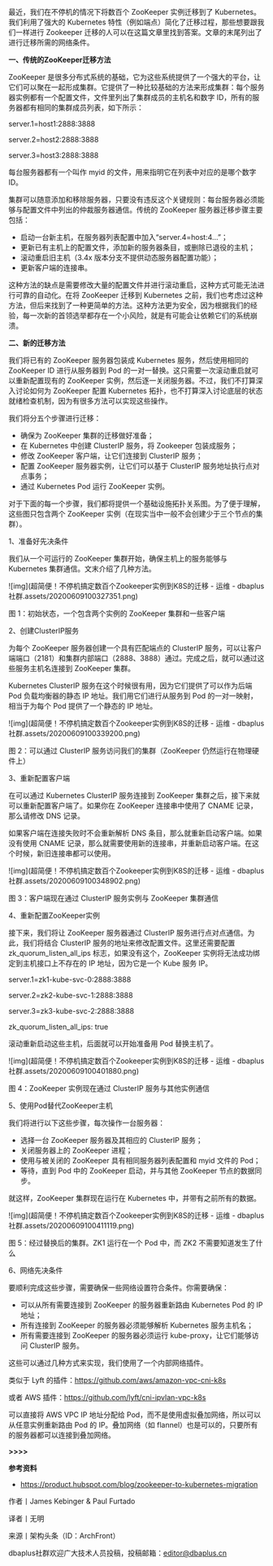 最近，我们在不停机的情况下将数百个 ZooKeeper 实例迁移到了 Kubernetes。我们利用了强大的 Kubernetes 特性（例如端点）简化了迁移过程，那些想要跟我们一样进行 Zookeeper 迁移的人可以在这篇文章里找到答案。文章的末尾列出了进行迁移所需的网络条件。

 

**一、传统的ZooKeeper迁移方法**

 

ZooKeeper 是很多分布式系统的基础，它为这些系统提供了一个强大的平台，让它们可以聚在一起形成集群。它提供了一种比较基础的方法来形成集群：每个服务器实例都有一个配置文件，文件里列出了集群成员的主机名和数字 ID，所有的服务器都有相同的集群成员列表，如下所示：

 

 

server.1=host1:2888:3888

server.2=host2:2888:3888

server.3=host3:2888:3888

 

每台服务器都有一个叫作 myid 的文件，用来指明它在列表中对应的是哪个数字 ID。

 

集群可以随意添加和移除服务器，只要没有违反这个关键规则：每台服务器必须能够与配置文件中列出的仲裁服务器通信。传统的 ZooKeeper 服务器迁移步骤主要包括：

 

- 启动一台新主机，在服务器列表配置中加入“server.4=host:4…”；
- 更新已有主机上的配置文件，添加新的服务器条目，或删除已退役的主机；
- 滚动重启旧主机（3.4x 版本分支不提供动态服务器配置功能）；
- 更新客户端的连接串。

 

这种方法的缺点是需要修改大量的配置文件并进行滚动重启，这种方式可能无法进行可靠的自动化。在将 ZooKeeper 迁移到 Kubernetes 之前，我们也考虑过这种方法，但后来找到了一种更简单的方法。这种方法更为安全，因为根据我们的经验，每一次新的首领选举都存在一个小风险，就是有可能会让依赖它们的系统崩溃。

 

**二、新的迁移方法**

 

我们将已有的 ZooKeeper 服务器包装成 Kubernetes 服务，然后使用相同的 ZooKeeper ID 进行从服务器到 Pod 的一对一替换。这只需要一次滚动重启就可以重新配置现有的 ZooKeeper 实例，然后逐一关闭服务器。不过，我们不打算深入讨论如何为 ZooKeeper 配置 Kubernetes 拓扑，也不打算深入讨论底层的状态就绪检查机制，因为有很多方法可以实现这些操作。

 

我们将分五个步骤进行迁移：

 

- 确保为 ZooKeeper 集群的迁移做好准备；
- 在 Kubernetes 中创建 ClusterIP 服务，将 Zookeeper 包装成服务；
- 修改 ZooKeeper 客户端，让它们连接到 ClusterIP 服务；
- 配置 ZooKeeper 服务器实例，让它们可以基于 ClusterIP 服务地址执行点对点事务；
- 通过 Kubernetes Pod 运行 ZooKeeper 实例。

 

对于下面的每一个步骤，我们都将提供一个基础设施拓扑关系图。为了便于理解，这些图只包含两个 ZooKeeper 实例（在现实当中一般不会创建少于三个节点的集群）。

 

1、准备好先决条件

 

 

 

我们从一个可运行的 ZooKeeper 集群开始，确保主机上的服务能够与 Kubernetes 集群通信。文末介绍了几种方法。

 

![img](超简便！不停机搞定数百个Zookeeper实例到K8S的迁移 - 运维 - dbaplus社群.assets/20200609100327351.png)

图 1：初始状态，一个包含两个实例的 ZooKeeper 集群和一些客户端

 

2、创建ClusterIP服务

 

 

 

为每个 ZooKeeper 服务器创建一个具有匹配端点的 ClusterIP 服务，可以让客户端端口（2181）和集群内部端口（2888、3888）通过。完成之后，就可以通过这些服务主机名连接到 ZooKeeper 集群。

 

Kubernetes ClusterIP 服务在这个时候很有用，因为它们提供了可以作为后端 Pod 负载均衡器的静态 IP 地址。我们用它们进行从服务到 Pod 的一对一映射，相当于为每个 Pod 提供了一个静态的 IP 地址。

 

![img](超简便！不停机搞定数百个Zookeeper实例到K8S的迁移 - 运维 - dbaplus社群.assets/20200609100339200.png)

图 2：可以通过 ClusterIP 服务访问我们的集群（ZooKeeper 仍然运行在物理硬件上）

 

3、重新配置客户端

 

 

 

在可以通过 Kubernetes ClusterIP 服务连接到 ZooKeeper 集群之后，接下来就可以重新配置客户端了。如果你在 ZooKeeper 连接串中使用了 CNAME 记录，那么请修改 DNS 记录。

 

如果客户端在连接失败时不会重新解析 DNS 条目，那么就重新启动客户端。如果没有使用 CNAME 记录，那么就需要使用新的连接串，并重新启动客户端。在这个时候，新旧连接串都可以使用。

 

![img](超简便！不停机搞定数百个Zookeeper实例到K8S的迁移 - 运维 - dbaplus社群.assets/20200609100348902.png)

图 3：客户端现在通过 ClusterIP 服务实例与 ZooKeeper 集群通信

 

4、重新配置ZooKeeper实例

 

 

 

接下来，我们将让 ZooKeeper 服务器通过 ClusterIP 服务进行点对点通信。为此，我们将结合 ClusterIP 服务的地址来修改配置文件。这里还需要配置 zk_quorum_listen_all_ips 标志，如果没有这个，ZooKeeper 实例将无法成功绑定到主机接口上不存在的 IP 地址，因为它是一个 Kube 服务 IP。

 

 

server.1=zk1-kube-svc-0:2888:3888

server.2=zk2-kube-svc-1:2888:3888

server.3=zk3-kube-svc-2:2888:3888

zk_quorum_listen_all_ips: true

 

滚动重新启动这些主机，后面就可以开始准备用 Pod 替换主机了。

 

![img](超简便！不停机搞定数百个Zookeeper实例到K8S的迁移 - 运维 - dbaplus社群.assets/20200609100401880.png)

图 4：ZooKeeper 实例现在通过 ClusterIP 服务与其他实例通信

 

5、使用Pod替代ZooKeeper主机

 

 

 

我们将进行以下这些步骤，每次操作一台服务器：

 

- 选择一台 ZooKeeper 服务器及其相应的 ClusterIP 服务；
- 关闭服务器上的 ZooKeeper 进程；
- 使用与被关闭的 ZooKeeper 具有相同服务器列表配置和 myid 文件的 Pod；
- 等待，直到 Pod 中的 ZooKeeper 启动，并与其他 ZooKeeper 节点的数据同步。

 

就这样，ZooKeeper 集群现在运行在 Kubernetes 中，并带有之前所有的数据。

 

![img](超简便！不停机搞定数百个Zookeeper实例到K8S的迁移 - 运维 - dbaplus社群.assets/20200609100411119.png)

图 5：经过替换后的集群。ZK1 运行在一个 Pod 中，而 ZK2 不需要知道发生了什么

 

6、网络先决条件

 

 

 

要顺利完成这些步骤，需要确保一些网络设置符合条件。你需要确保：

 

- 可以从所有需要连接到 ZooKeeper 的服务器重新路由 Kubernetes Pod 的 IP 地址；
- 所有连接到 ZooKeeper 的服务器必须能够解析 Kubernetes 服务主机名；
- 所有需要连接到 ZooKeeper 的服务器必须运行 kube-proxy，让它们能够访问 ClusterIP 服务。

 

这些可以通过几种方式来实现，我们使用了一个内部网络插件。

 

类似于 Lyft 的插件：https://github.com/aws/amazon-vpc-cni-k8s

或者 AWS 插件：https://github.com/lyft/cni-ipvlan-vpc-k8s

 

可以直接将 AWS VPC IP 地址分配给 Pod，而不是使用虚拟叠加网络，所以可以从任意实例重新路由 Pod 的 IP。叠加网络（如 flannel）也是可以的，只要所有的服务器都可以连接到叠加网络。

 

**>>>>**

 

**参考资料**

 

- https://product.hubspot.com/blog/zookeeper-to-kubernetes-migration

 

作者丨James Kebinger & Paul Furtado

译者丨无明

来源丨架构头条（ID：ArchFront）

dbaplus社群欢迎广大技术人员投稿，投稿邮箱：editor@dbaplus.cn